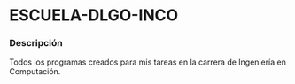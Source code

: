 # ESCUELA-DLGO-INCO

### Descripción
Todos los programas creados para mis tareas en la carrera de Ingeniería en Computación.
